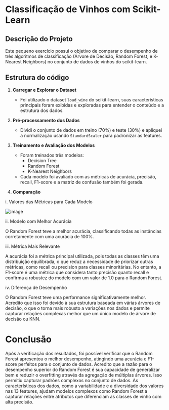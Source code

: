# Classificação de Vinhos com Scikit-Learn

## Descrição do Projeto

Este pequeno exercício possui o objetivo de comparar o desempenho de três algoritmos de classificação (Árvore de Decisão, Random Forest, e K-Nearest Neighbors) no conjunto de dados de vinhos do scikit-learn. 

## Estrutura do código

1. **Carregar e Explorar o Dataset**
   - Foi utilizado o dataset `load_wine` do scikit-learn, suas características principais foram exibidas e exploradas para entender o conteúdo e a estrutura dos dados.

2. **Pré-processamento dos Dados**
   - Dividi o conjunto de dados em treino (70%) e teste (30%) e apliquei a normalização usando `StandardScaler` para padronizar as features.

3. **Treinamento e Avaliação dos Modelos**
   - Foram treinados três modelos:
     - Decision Tree
     - Random Forest
     - K-Nearest Neighbors
   - Cada modelo foi avaliado com as métricas de acurácia, precisão, recall, F1-score e a matriz de confusão também foi gerada.

4. **Comparação**
   
i. Valores das Métricas para Cada Modelo

![image](https://github.com/user-attachments/assets/9ec62f8d-1a40-46cf-95af-e8bb8f521f96)

ii. Modelo com Melhor Acurácia

O Random Forest teve a melhor acurácia, classificando todas as instâncias corretamente com uma acurácia de 100%.

iii. Métrica Mais Relevante

A acurácia foi a métrica principal utilizada, pois todas as classes têm uma distribuição equilibrada, o que reduz a necessidade de priorizar outras métricas, como recall ou precision para classes minoritárias.
No entanto, a F1-score é uma métrica que considera tanto precisão quanto recall e confirma a robustez do modelo com um valor de 1.0 para o Random Forest.

iv. Diferença de Desempenho

O Random Forest teve uma performance significativamente melhor. Acredito que isso foi devido à sua estrutura baseada em várias árvores de decisão, o que o torna mais robusto a variações nos dados e permite capturar relações complexas melhor que um único modelo de árvore de decisão ou KNN.

# **Conclusão**

Após a verificação dos resultados, foi possível verificar que o Random Forest apresentou o melhor desempenho, atingindo uma acurácia e F1-score perfeitos para o conjunto de dados.
Acredito que a razão para o desempenho superior do Random Forest é sua capacidade de generalizar bem e reduzir o overfitting através da agregação de múltiplas árvores. Isso permitiu capturar padrões complexos no conjunto de dados.
As características dos dados, como a variabilidade e a diversidade dos valores nas 13 features, ajudam modelos complexos como Random Forest a capturar relações entre atributos que diferenciam as classes de vinho com alta precisão.
